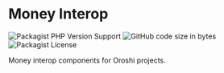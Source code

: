 # Money Interop

![Packagist PHP Version Support](https://img.shields.io/packagist/php-v/daikon/money-interop)
![GitHub code size in bytes](https://img.shields.io/github/languages/code-size/daikon-cqrs/money-interop)
![Packagist License](https://img.shields.io/packagist/l/daikon/money-interop)

Money interop components for Oroshi projects.
